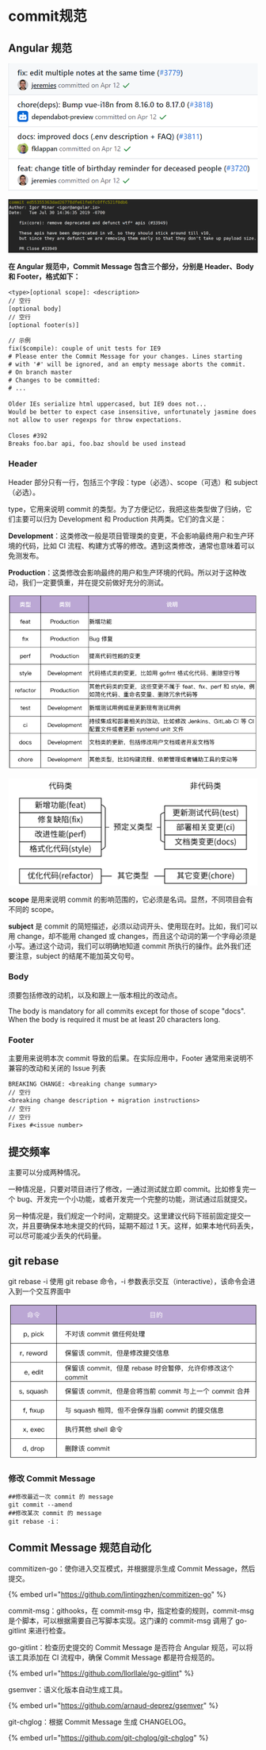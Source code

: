 # commit规范

## Angular 规范

![](<../../../.gitbook/assets/image (18) (1).png>)

![](<../../../.gitbook/assets/image (3) (1).png>)

**在 Angular 规范中，Commit Message 包含三个部分，分别是 Header、Body 和 Footer，格式如下：**

```
<type>[optional scope]: <description>
// 空行
[optional body]
// 空行
[optional footer(s)]

```

```
// 示例
fix($compile): couple of unit tests for IE9
# Please enter the Commit Message for your changes. Lines starting
# with '#' will be ignored, and an empty message aborts the commit.
# On branch master
# Changes to be committed:
# ...

Older IEs serialize html uppercased, but IE9 does not...
Would be better to expect case insensitive, unfortunately jasmine does
not allow to user regexps for throw expectations.

Closes #392
Breaks foo.bar api, foo.baz should be used instead
```

### Header

Header 部分只有一行，包括三个字段：type（必选）、scope（可选）和 subject（必选）。

type，它用来说明 commit 的类型。为了方便记忆，我把这些类型做了归纳，它们主要可以归为 Development 和 Production 共两类。它们的含义是：

**Development**：这类修改一般是项目管理类的变更，不会影响最终用户和生产环境的代码，比如 CI 流程、构建方式等的修改。遇到这类修改，通常也意味着可以免测发布。

**Production**：这类修改会影响最终的用户和生产环境的代码。所以对于这种改动，我们一定要慎重，并在提交前做好充分的测试。

![](<../../../.gitbook/assets/image (23) (1).png>)

![](<../../../.gitbook/assets/image (19).png>)

**scope** 是用来说明 commit 的影响范围的，它必须是名词。显然，不同项目会有不同的 scope。

**subject** 是 commit 的简短描述，必须以动词开头、使用现在时。比如，我们可以用 change，却不能用 changed 或 changes，而且这个动词的第一个字母必须是小写。通过这个动词，我们可以明确地知道 commit 所执行的操作。此外我们还要注意，subject 的结尾不能加英文句号。

### Body&#x20;

须要包括修改的动机，以及和跟上一版本相比的改动点。

The body is mandatory for all commits except for those of scope "docs". When the body is required it must be at least 20 characters long.

### Footer&#x20;

主要用来说明本次 commit 导致的后果。在实际应用中，Footer 通常用来说明不兼容的改动和关闭的 Issue 列表

```
BREAKING CHANGE: <breaking change summary>
// 空行
<breaking change description + migration instructions>
// 空行
// 空行
Fixes #<issue number>
```

## 提交频率&#x20;

主要可以分成两种情况。

&#x20;一种情况是，只要对项目进行了修改，一通过测试就立即 commit。比如修复完一个 bug、开发完一个小功能，或者开发完一个完整的功能，测试通过后就提交。

&#x20;另一种情况是，我们规定一个时间，定期提交。这里建议代码下班前固定提交一次，并且要确保本地未提交的代码，延期不超过 1 天。这样，如果本地代码丢失，可以尽可能减少丢失的代码量。

## git rebase&#x20;

git rebase -i 使用 git rebase 命令，-i 参数表示交互（interactive），该命令会进入到一个交互界面中

![](<../../../.gitbook/assets/image (7) (2) (1).png>)

### 修改 Commit Message

```shell
##修改最近一次 commit 的 message
git commit --amend
##修改某次 commit 的 message
git rebase -i：
```

## Commit Message 规范自动化

commitizen-go：使你进入交互模式，并根据提示生成 Commit Message，然后提交。&#x20;

{% embed url="https://github.com/lintingzhen/commitizen-go" %}

commit-msg：githooks，在 commit-msg 中，指定检查的规则，commit-msg 是个脚本，可以根据需要自己写脚本实现。这门课的 commit-msg 调用了 go-gitlint 来进行检查。

&#x20;go-gitlint：检查历史提交的 Commit Message 是否符合 Angular 规范，可以将该工具添加在 CI 流程中，确保 Commit Message 都是符合规范的。&#x20;

{% embed url="https://github.com/llorllale/go-gitlint" %}

gsemver：语义化版本自动生成工具。&#x20;

{% embed url="https://github.com/arnaud-deprez/gsemver" %}

git-chglog：根据 Commit Message 生成 CHANGELOG。

{% embed url="https://github.com/git-chglog/git-chglog" %}
